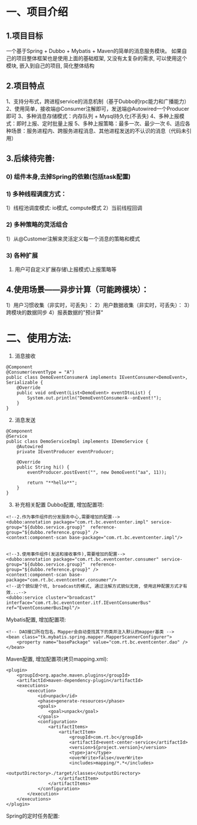 # 一、项目介绍
## 1.项目目标
一个基于Spring + Dubbo + Mybatis + Maven的简单的消息服务模块。
如果自己的项目整体框架也是使用上面的基础框架, 又没有太复杂的需求, 可以使用这个模块, 嵌入到自己的项目, 简化整体结构

## 2.项目特点
1、支持分布式，跨进程service的消息机制（基于Dubbo的rpc能力和广播能力）
2、使用简单，接收端@Consumer注解即可，发送端@Autowired一个Producer即可
3、多种消息存储模式：内存队列 + Mysql持久化(不丢失)
4、多种上报模式：即时上报、定时批量上报
5、多种上报策略：最多一次、最少一次
6、适应各种场景：服务进程内、跨服务进程消息、其他进程发送的不认识的消息（代码未引用）

## 3.后续待完善:
### 0) 组件本身,去掉Spring的依赖(包括task配置)

### 1) 多种线程调度方式：
1）线程池调度模式: io模式, compute模式
2）当前线程回调

### 2) 多种策略的灵活组合
1）从@Customer注解来灵活定义每一个消息的策略和模式

### 3) 各种扩展
1) 用户可自定义扩展存储\上报模式\上报策略等

## 4.使用场景——异步计算（可能跨模块）：
1）用户习惯收集（非实时，可丢失）：
2）用户数据收集（非实时，可丢失）：
3）跨模块的数据同步
4）报表数据的"预计算"

# 二、使用方法:
1) 消息接收
```
@Component
@Consumer(eventType = "A")
public class DemoEventConsumerA implements IEventConsumer<DemoEvent>, Serializable {
    @Override
    public void onEvent(List<DemoEvent> eventDtoList) {
        System.out.println("DemoEventConsumerA--onEvent!");
    }
}
```

2) 消息发送
```
@Component
@Service
public class DemoServiceImpl implements IDemoService {
    @Autowired
    private IEventProducer eventProducer;

    @Override
    public String hi() {
        eventProducer.postEvent("", new DemoEvent("aa", 11));

        return "**hello**";
    }
}

```

3) 补充相关配置
Dubbo配置, 增加配置项:
```
<!--2.作为事件组件的分发服务中心,需要增加的配置-->
<dubbo:annotation package="com.rt.bc.eventcenter.impl" service-group="${dubbo.service.group}"  reference-group="${dubbo.reference.group}" />
<context:component-scan base-package="com.rt.bc.eventcenter.impl"/>


<!--3.使用事件组件(发送和接收事件),需要增加的配置-->
<dubbo:annotation package="com.rt.bc.eventcenter.consumer" service-group="${dubbo.service.group}"  reference-group="${dubbo.reference.group}" />
<context:component-scan base-package="com.rt.bc.eventcenter.consumer"/>
<!--这个貌似是个坑, broadcast的模式, 通过注解方式貌似无效, 使用这种配置方式才有效...-->
<dubbo:service cluster="broadcast" interface="com.rt.bc.eventcenter.itf.IEventConsumerBus" ref="EventConsumerBusImpl"/>
```

Mybatis配置, 增加配置项:
```
<!-- DAO接口所在包名，Mapper会自动查找其下的类并注入默认的mapper基类 -->
<bean class="tk.mybatis.spring.mapper.MapperScannerConfigurer">
    <property name="basePackage" value="com.rt.bc.eventcenter.dao" />
</bean>
```

Maven配置, 增加配置项(拷贝mapping.xml):
```
<plugin>
    <groupId>org.apache.maven.plugins</groupId>
    <artifactId>maven-dependency-plugin</artifactId>
    <executions>
        <execution>
            <id>unpack</id>
            <phase>generate-resources</phase>
            <goals>
                <goal>unpack</goal>
            </goals>
            <configuration>
                <artifactItems>
                    <artifactItem>
                        <groupId>com.rt.bc</groupId>
                        <artifactId>event-center-service</artifactId>
                        <version>${project.version}</version>
                        <type>jar</type>
                        <overWrite>false</overWrite>
                        <includes>mapping/*.*</includes>
                        <outputDirectory>./target/classes</outputDirectory>
                    </artifactItem>
                </artifactItems>
            </configuration>
        </execution>
    </executions>
</plugin>
```

Spring的定时任务配置:
```
```


